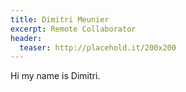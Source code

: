 ```yaml
---
title: Dimitri Meunier
excerpt: Remote Collaborator
header:
  teaser: http://placehold.it/200x200
---
```


Hi my name is Dimitri.
